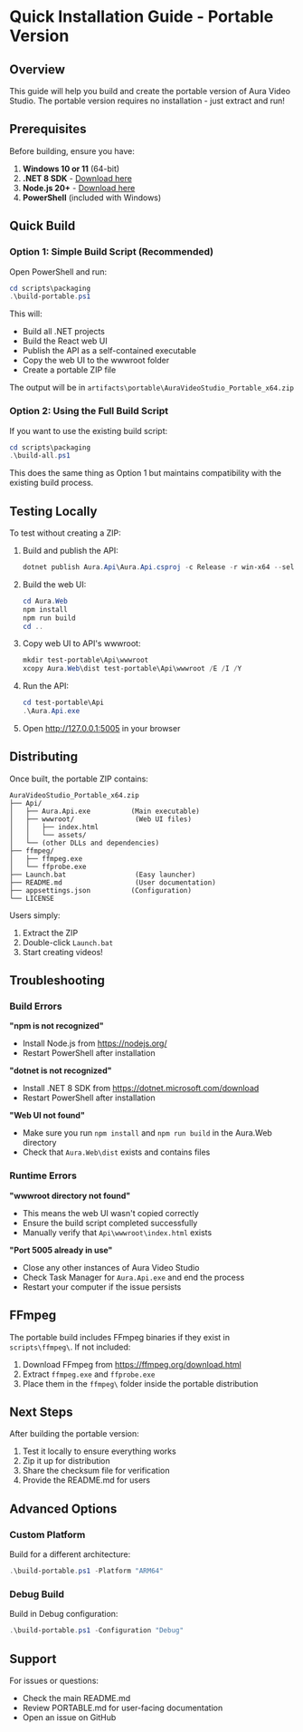 # Quick Installation Guide - Portable Version

## Overview

This guide will help you build and create the portable version of Aura Video Studio. The portable version requires no installation - just extract and run!

## Prerequisites

Before building, ensure you have:

1. **Windows 10 or 11** (64-bit)
2. **.NET 8 SDK** - [Download here](https://dotnet.microsoft.com/download/dotnet/8.0)
3. **Node.js 20+** - [Download here](https://nodejs.org/)
4. **PowerShell** (included with Windows)

## Quick Build

### Option 1: Simple Build Script (Recommended)

Open PowerShell and run:

```powershell
cd scripts\packaging
.\build-portable.ps1
```

This will:
- Build all .NET projects
- Build the React web UI
- Publish the API as a self-contained executable
- Copy the web UI to the wwwroot folder
- Create a portable ZIP file

The output will be in `artifacts\portable\AuraVideoStudio_Portable_x64.zip`

### Option 2: Using the Full Build Script

If you want to use the existing build script:

```powershell
cd scripts\packaging
.\build-all.ps1
```

This does the same thing as Option 1 but maintains compatibility with the existing build process.

## Testing Locally

To test without creating a ZIP:

1. Build and publish the API:
   ```powershell
   dotnet publish Aura.Api\Aura.Api.csproj -c Release -r win-x64 --self-contained -o test-portable\Api
   ```

2. Build the web UI:
   ```powershell
   cd Aura.Web
   npm install
   npm run build
   cd ..
   ```

3. Copy web UI to API's wwwroot:
   ```powershell
   mkdir test-portable\Api\wwwroot
   xcopy Aura.Web\dist test-portable\Api\wwwroot /E /I /Y
   ```

4. Run the API:
   ```powershell
   cd test-portable\Api
   .\Aura.Api.exe
   ```

5. Open http://127.0.0.1:5005 in your browser

## Distributing

Once built, the portable ZIP contains:

```
AuraVideoStudio_Portable_x64.zip
├── Api/
│   ├── Aura.Api.exe          (Main executable)
│   ├── wwwroot/               (Web UI files)
│   │   ├── index.html
│   │   └── assets/
│   └── (other DLLs and dependencies)
├── ffmpeg/
│   ├── ffmpeg.exe
│   └── ffprobe.exe
├── Launch.bat                 (Easy launcher)
├── README.md                  (User documentation)
├── appsettings.json          (Configuration)
└── LICENSE

```

Users simply:
1. Extract the ZIP
2. Double-click `Launch.bat`
3. Start creating videos!

## Troubleshooting

### Build Errors

**"npm is not recognized"**
- Install Node.js from https://nodejs.org/
- Restart PowerShell after installation

**"dotnet is not recognized"**
- Install .NET 8 SDK from https://dotnet.microsoft.com/download
- Restart PowerShell after installation

**"Web UI not found"**
- Make sure you run `npm install` and `npm run build` in the Aura.Web directory
- Check that `Aura.Web\dist` exists and contains files

### Runtime Errors

**"wwwroot directory not found"**
- This means the web UI wasn't copied correctly
- Ensure the build script completed successfully
- Manually verify that `Api\wwwroot\index.html` exists

**"Port 5005 already in use"**
- Close any other instances of Aura Video Studio
- Check Task Manager for `Aura.Api.exe` and end the process
- Restart your computer if the issue persists

## FFmpeg

The portable build includes FFmpeg binaries if they exist in `scripts\ffmpeg\`. If not included:

1. Download FFmpeg from https://ffmpeg.org/download.html
2. Extract `ffmpeg.exe` and `ffprobe.exe`
3. Place them in the `ffmpeg\` folder inside the portable distribution

## Next Steps

After building the portable version:

1. Test it locally to ensure everything works
2. Zip it up for distribution
3. Share the checksum file for verification
4. Provide the README.md for users

## Advanced Options

### Custom Platform

Build for a different architecture:

```powershell
.\build-portable.ps1 -Platform "ARM64"
```

### Debug Build

Build in Debug configuration:

```powershell
.\build-portable.ps1 -Configuration "Debug"
```

## Support

For issues or questions:
- Check the main README.md
- Review PORTABLE.md for user-facing documentation
- Open an issue on GitHub
